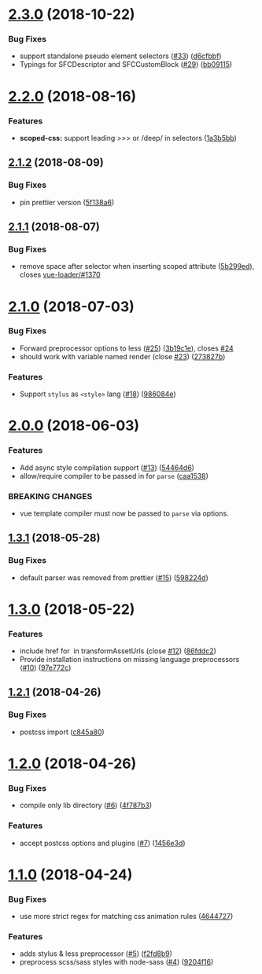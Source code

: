 <a name="2.3.0"></a>
# [2.3.0](https://github.com/vuejs/component-compiler-utils/compare/v2.2.0...v2.3.0) (2018-10-22)


### Bug Fixes

* support standalone pseudo element selectors ([#33](https://github.com/vuejs/component-compiler-utils/issues/33)) ([d6cfbbf](https://github.com/vuejs/component-compiler-utils/commit/d6cfbbf))
* Typings for SFCDescriptor and SFCCustomBlock ([#29](https://github.com/vuejs/component-compiler-utils/issues/29)) ([bb09115](https://github.com/vuejs/component-compiler-utils/commit/bb09115))



<a name="2.2.0"></a>
# [2.2.0](https://github.com/vuejs/component-compiler-utils/compare/v2.1.2...v2.2.0) (2018-08-16)


### Features

* **scoped-css:** support leading >>> or /deep/ in selectors ([1a3b5bb](https://github.com/vuejs/component-compiler-utils/commit/1a3b5bb))



<a name="2.1.2"></a>
## [2.1.2](https://github.com/vuejs/component-compiler-utils/compare/v2.1.1...v2.1.2) (2018-08-09)


### Bug Fixes

* pin prettier version ([5f138a6](https://github.com/vuejs/component-compiler-utils/commit/5f138a6))



<a name="2.1.1"></a>
## [2.1.1](https://github.com/vuejs/component-compiler-utils/compare/v2.1.0...v2.1.1) (2018-08-07)


### Bug Fixes

* remove space after selector when inserting scoped attribute ([5b299ed](https://github.com/vuejs/component-compiler-utils/commit/5b299ed)), closes [vue-loader/#1370](https://github.com/vuejs/component-compiler-utils/issues/1370)



<a name="2.1.0"></a>
# [2.1.0](https://github.com/vuejs/component-compiler-utils/compare/v2.0.0...v2.1.0) (2018-07-03)


### Bug Fixes

* Forward preprocessor options to less ([#25](https://github.com/vuejs/component-compiler-utils/issues/25)) ([3b19c1e](https://github.com/vuejs/component-compiler-utils/commit/3b19c1e)), closes [#24](https://github.com/vuejs/component-compiler-utils/issues/24)
* should work with variable named render (close [#23](https://github.com/vuejs/component-compiler-utils/issues/23)) ([273827b](https://github.com/vuejs/component-compiler-utils/commit/273827b))


### Features

* Support `stylus` as `<style>` lang ([#18](https://github.com/vuejs/component-compiler-utils/issues/18)) ([986084e](https://github.com/vuejs/component-compiler-utils/commit/986084e))



<a name="2.0.0"></a>
# [2.0.0](https://github.com/vuejs/component-compiler-utils/compare/v1.3.1...v2.0.0) (2018-06-03)


### Features

* Add async style compilation support ([#13](https://github.com/vuejs/component-compiler-utils/issues/13)) ([54464d6](https://github.com/vuejs/component-compiler-utils/commit/54464d6))
* allow/require compiler to be passed in for `parse` ([caa1538](https://github.com/vuejs/component-compiler-utils/commit/caa1538))


### BREAKING CHANGES

* vue template compiler must now be passed to `parse`
via options.



<a name="1.3.1"></a>
## [1.3.1](https://github.com/vuejs/component-compiler-utils/compare/v1.3.0...v1.3.1) (2018-05-28)


### Bug Fixes

* default parser was removed from prettier ([#15](https://github.com/vuejs/component-compiler-utils/issues/15)) ([598224d](https://github.com/vuejs/component-compiler-utils/commit/598224d))



<a name="1.3.0"></a>
# [1.3.0](https://github.com/vuejs/component-compiler-utils/compare/v1.2.1...v1.3.0) (2018-05-22)


### Features

* include href for <image> in transformAssetUrls (close [#12](https://github.com/vuejs/component-compiler-utils/issues/12)) ([86fddc2](https://github.com/vuejs/component-compiler-utils/commit/86fddc2))
* Provide installation instructions on missing language preprocessors ([#10](https://github.com/vuejs/component-compiler-utils/issues/10)) ([97e772c](https://github.com/vuejs/component-compiler-utils/commit/97e772c))



<a name="1.2.1"></a>
## [1.2.1](https://github.com/vuejs/component-compiler-utils/compare/v1.2.0...v1.2.1) (2018-04-26)


### Bug Fixes

* postcss import ([c845a80](https://github.com/vuejs/component-compiler-utils/commit/c845a80))



<a name="1.2.0"></a>
# [1.2.0](https://github.com/vuejs/component-compiler-utils/compare/v1.1.0...v1.2.0) (2018-04-26)


### Bug Fixes

* compile only lib directory ([#6](https://github.com/vuejs/component-compiler-utils/issues/6)) ([4f787b3](https://github.com/vuejs/component-compiler-utils/commit/4f787b3))


### Features

* accept postcss options and plugins ([#7](https://github.com/vuejs/component-compiler-utils/issues/7)) ([1456e3d](https://github.com/vuejs/component-compiler-utils/commit/1456e3d))



<a name="1.1.0"></a>
# [1.1.0](https://github.com/vuejs/component-compiler-utils/compare/9204f16...v1.1.0) (2018-04-24)


### Bug Fixes

* use more strict regex for matching css animation rules ([4644727](https://github.com/vuejs/component-compiler-utils/commit/4644727))


### Features

* adds stylus & less preprocessor ([#5](https://github.com/vuejs/component-compiler-utils/issues/5)) ([f2fd8b9](https://github.com/vuejs/component-compiler-utils/commit/f2fd8b9))
* preprocess scss/sass styles with node-sass ([#4](https://github.com/vuejs/component-compiler-utils/issues/4)) ([9204f16](https://github.com/vuejs/component-compiler-utils/commit/9204f16))



